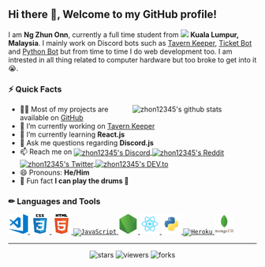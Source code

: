 ## Hi there 👋, Welcome to my GitHub profile!

I am **Ng Zhun Onn**, currently a full time student from <img src="https://image.flaticon.com/icons/svg/197/197581.svg" width="15" /> **Kuala Lumpur, Malaysia**. I mainly work on Discord bots such as [Tavern Keeper](https://github.com/zhon12345/Tavern_Keeper), [Ticket Bot](https://github.com/zhon12345/Ticket-Bot) and [Python Bot](https://github.com/zhon12345/Python_Bot) but from time to time I do web development too. I am intrested in all thing related to computer hardware but too broke to get into it 😭.

<h3>⚡ Quick Facts</h3>
<p>
	<img align="right" alt="zhon12345's github stats" width="50%" src="https://github-readme-stats.zhon12345.vercel.app/api?username=zhon12345&show_icons=true&include_all_commits=true&theme=react">
</p>

- 👨‍💻 Most of my projects are available on [GitHub](https://github.com/zhon12345)
-   🔭 I’m currently working on [Tavern Keeper](https://github.com/zhon12345/Tavern_Keeper)
-   🌱 I’m currently learning **React.js**
-   💬 Ask me questions regarding **Discord.js**
-   📫 Reach me on 
	<a href="https://discord.gg/jMpw3jw">
  		<img align="center" alt="zhon12345's Discord" width="22px" src="https://cdn.jsdelivr.net/npm/simple-icons@v3/icons/discord.svg" />
	</a>
	<a href="https://reddit.com/zhon12345">
  		<img align="center" alt="zhon12345's Reddit" width="22px" src="https://cdn.jsdelivr.net/npm/simple-icons@3.0.1/icons/reddit.svg" />
	</a>
	<a href="https://twitter.com/zhon12345">
  		<img align="center" alt="zhon12345's Twitter" width="22px" src="https://cdn.jsdelivr.net/npm/simple-icons@v3/icons/twitter.svg" />
	</a>
	<a href="https://dev.to/zhon12345">
  		<img align="center" alt="zhon12345's DEV.to" width="22px" src="https://cdn.jsdelivr.net/npm/simple-icons@3.0.1/icons/dev-dot-to.svg" />
	</a>
-	😄 Pronouns: **He/Him**
-   🎉 Fun fact **I can play the drums 🥁**

<h3>✏ Languages and Tools</h3>
<p>
	<a href="https://code.visualstudio.com/">
  		<code><img src="https://raw.githubusercontent.com/github/explore/80688e429a7d4ef2fca1e82350fe8e3517d3494d/topics/visual-studio-code/visual-studio-code.png" alt="Visual Studio Code" width="40" height="40" /></code>
  	</a>
  	<a href="https://www.w3schools.com/css/" target="_blank"> 
    	<code><img src="https://raw.githubusercontent.com/github/explore/80688e429a7d4ef2fca1e82350fe8e3517d3494d/topics/css/css.png" alt="CSS3" width="40" height="40"/></code>
	</a> 
	<a href="https://www.w3.org/html/" target="_blank"> 
  		<code><img src="https://raw.githubusercontent.com/github/explore/80688e429a7d4ef2fca1e82350fe8e3517d3494d/topics/html/html.png" alt="HTML5" width="40" height="40"/></code>
	</a> 
	<a href="https://www.javascript.com/" target="_blank"> 
  		<code><img src="https://devicons.github.io/devicon/devicon.git/icons/javascript/javascript-original.svg" alt="JavaScript" width="40" height="40"/></code>
	</a> 
	<a href="https://nodejs.org" target="_blank"> 
  		<code><img src="https://github.com/devicons/devicon/blob/master/icons/nodejs/nodejs-original.svg" alt="Node.js" width="40" height="40"/></code>
	</a> 
	<a href="https://reactjs.org/" target="_blank"> 
  		<code><img src="https://raw.githubusercontent.com/github/explore/80688e429a7d4ef2fca1e82350fe8e3517d3494d/topics/react/react.png" alt="React.js" width="40" height="40"/></code>
	</a> 
	<a href="https://www.python.org" target="_blank"> 
  		<code><img src="https://raw.githubusercontent.com/github/explore/80688e429a7d4ef2fca1e82350fe8e3517d3494d/topics/python/python.png" alt="Python" width="40" height="40"/></code>
	</a> 
	<a href="https://heroku.com" target="_blank"> 
  		<code><img src="https://www.vectorlogo.zone/logos/heroku/heroku-icon.svg" alt="Heroku" width="40" height="40"/></code>
	</a>
	<a href="https://www.mongodb.com/">
		<code><img src="https://github.com/devicons/devicon/blob/master/icons/mongodb/mongodb-original-wordmark.svg" alt="MongoDB" width="40" height="40"/></code>
	</a>
</p>

---
<p align="center">
	<img align="top" alt="stars" src="https://img.shields.io/github/stars/zhon12345/zhon12345?style=flat" />
	<img align="top" alt="viewers" src="https://komarev.com/ghpvc/?username=zhon12345&label=viewers" />
	<img align="top" alt="forks" src="https://img.shields.io/github/forks/zhon12345/zhon12345?style=flat" />
</p>
